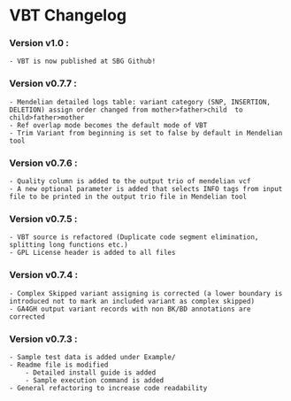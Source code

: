 # VBT Changelog

### Version v1.0 :
	- VBT is now published at SBG Github!

### Version v0.7.7 :

	- Mendelian detailed logs table: variant category (SNP, INSERTION, DELETION) assign order changed from mother>father>child  to child>father>mother
	- Ref overlap mode becomes the default mode of VBT
	- Trim Variant from beginning is set to false by default in Mendelian tool

### Version v0.7.6 :

	- Quality column is added to the output trio of mendelian vcf
	- A new optional parameter is added that selects INFO tags from input file to be printed in the output trio file in Mendelian tool

### Version v0.7.5 :

	- VBT source is refactored (Duplicate code segment elimination, splitting long functions etc.) 
	- GPL License header is added to all files

### Version v0.7.4 :

	- Complex Skipped variant assigning is corrected (a lower boundary is introduced not to mark an included variant as complex skipped)
	- GA4GH output variant records with non BK/BD annotations are corrected

### Version v0.7.3 :
	
	- Sample test data is added under Example/
	- Readme file is modified
		- Detailed install guide is added
		- Sample execution command is added
	- General refactoring to increase code readability
